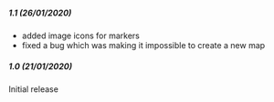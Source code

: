##### 1.1 (26/01/2020)

* added image icons for markers
* fixed a bug which was making it impossible to create a new map

##### 1.0 (21/01/2020)

Initial release
